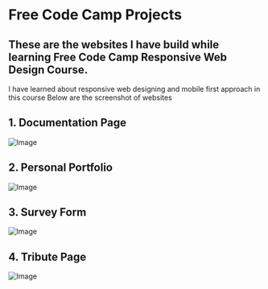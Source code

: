 # Free Code Camp Projects
## These are the websites I have build while learning Free Code Camp Responsive Web Design Course.

I have learned about responsive web designing and mobile first approach in this course
Below are the screenshot of websites 

## 1. Documentation Page
![Image](http://url/a.png)	

## 2. Personal Portfolio
![Image](http://url/a.png)	

## 3. Survey Form
![Image](http://url/a.png)	

## 4. Tribute Page
![Image](http://url/a.png)	




